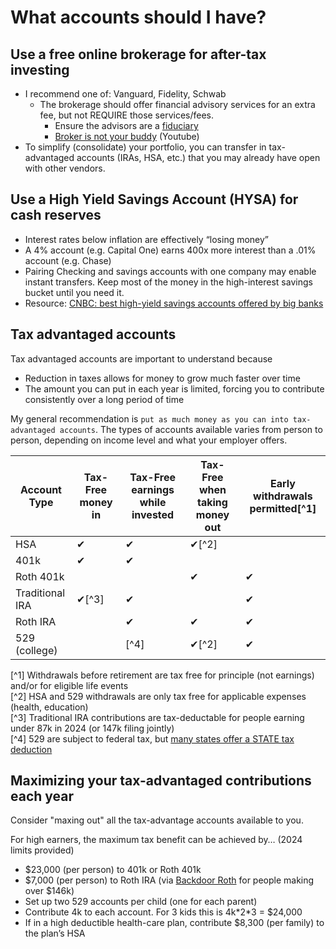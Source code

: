 # What accounts should I have?

## Use a free online brokerage for after-tax investing

- I recommend one of: Vanguard, Fidelity, Schwab
  - The brokerage should offer financial advisory services for an extra fee, but not REQUIRE those services/fees.
    - Ensure the advisors are a [fiduciary](https://www.nerdwallet.com/article/investing/fiduciary)
    - [Broker is not your buddy](https://www.youtube.com/watch?v=PQuR3oljviw) (Youtube)
- To simplify (consolidate) your portfolio, you can transfer in tax-advantaged accounts (IRAs, HSA, etc.) that you may already have open with other vendors.

## Use a High Yield Savings Account (HYSA) for cash reserves

- Interest rates below inflation are effectively “losing money”
- A 4% account (e.g. Capital One) earns 400x more interest than a .01% account (e.g. Chase)
- Pairing Checking and savings accounts with one company may enable instant transfers. Keep most of the money in the high-interest savings bucket until you need it.
- Resource: [CNBC: best high-yield savings accounts offered by big banks](https://www.cnbc.com/select/best-high-yield-savings-accounts-by-big-banks/)

## Tax advantaged accounts

Tax advantaged accounts are important to understand because

- Reduction in taxes allows for money to grow much faster over time
- The amount you can put in each year is limited, forcing you to contribute consistently over a long period of time

My general recommendation is `put as much money as you can into tax-advantaged accounts`. The types of accounts available varies from person to person, depending on income level and what your employer offers.

| Account Type    | Tax-Free money in | Tax-Free earnings while invested | Tax-Free when taking money out | Early withdrawals permitted[^1] |
|-----------------|-------------------|----------------------------------|--------------------------------|---------------------------------|
| HSA             | ✔                 | ✔                                | ✔[^2]                          |                                 |
| 401k            | ✔                 | ✔                                |                                |                                 |
| Roth 401k       |                   |                                  | ✔                              | ✔                               |
| Traditional IRA | ✔[^3]             | ✔                                |                                | ✔                               |
| Roth IRA        |                   | ✔                                | ✔                              | ✔                               |
| 529 (college)   |                   | [^4]                             | ✔[^2]                          | ✔                               |

  [^1] Withdrawals before retirement are tax free for principle (not earnings) and/or for eligible life events  
  [^2] HSA and 529 withdrawals are only tax free for applicable expenses (health, education)  
  [^3] Traditional IRA contributions are tax-deductable for people earning under 87k in 2024 (or 147k filing jointly)  
  [^4] 529 are subject to federal tax, but [many states offer a STATE tax deduction](https://smartasset.com/taxes/529-plan-tax-deductions-for-every-state)

## Maximizing your tax-advantaged contributions each year

Consider "maxing out" all the tax-advantage accounts available to you.

For high earners, the maximum tax benefit can be achieved by… (2024 limits provided)

- $23,000 (per person) to 401k or Roth 401k
- $7,000 (per person) to Roth IRA (via [Backdoor Roth](https://investor.vanguard.com/investor-resources-education/article/how-to-set-up-backdoor-ira) for people making over $146k)
- Set up two 529 accounts per child (one for each parent)
- Contribute 4k to each account. For 3 kids this is 4k\*2\*3 = $24,000
- If in a high deductible health-care plan, contribute $8,300 (per family) to the plan’s HSA
